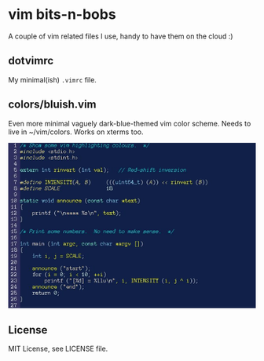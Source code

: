 # vim bits-n-bobs

A couple of vim related files I use, handy to have them on the cloud :)

## dotvimrc
My minimal(ish) `.vimrc` file.

## colors/bluish.vim
Even more minimal vaguely dark-blue-themed vim color scheme.  Needs to live in ~/vim/colors.
Works on xterms too.

![Sample](sample-bluish.jpg)

## License
MIT License, see LICENSE file.

